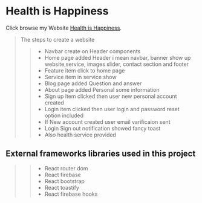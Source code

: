 # Health is Happiness

Click browse my Website [Health is Happiness](https://assignment-ten-8e38b.web.app/).

>The steps to create a website
>> - Navbar create on Header components 
>> - Home page added Header i mean navbar, banner show up website,service, images slider, contact section and footer
>> - Feature item click to home page 
>> - Service item in service show 
>> - Blog page added Question and answer 
>> - About page added Personal some information
>> - Sign up item clicked then user new personal account created
>> - Login item clicked then user login and password reset option included
>> - If New account created user email varificaion sent
>> - Login Sign out notification showed fancy toast 
>> - Also health service provided 

## External frameworks libraries used in this project
>> - React router dom
>> - React firebase
>> - React bootstrap
>> - React toastify
>> - React firebase hooks
